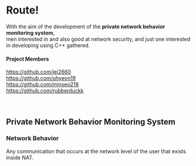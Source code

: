 # Route!
With the aim of the development of the **private network behavior monitoring system**,<br> men interested in and also good at network security, and just one interested in developing using C++ gathered.
<br>

#### Project Members<br>
<https://github.com/jej2660><br>
<https://github.com/uhyeon19><br>
<https://github.com/minseo218><br>
<https://github.com/rubberduckk><br><br><br>


## Private Network Behavior Monitoring System

### Network Behavior
Any communication that occurs at the network level of the user that exists inside NAT.
